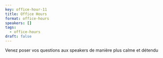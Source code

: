 ```yaml
---
key: office-hour-11
title: Office Hours
format: office-hours
speakers: []
tags:
  - office-hours
draft: false
---
```

Venez poser vos questions aux speakers de manière plus calme et détendu